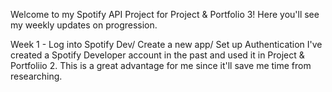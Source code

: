 Welcome to my Spotify API Project for Project & Portfolio 3!
Here you'll see my weekly updates on progression. 

Week 1 - Log into Spotify Dev/ Create a new app/ Set up Authentication
I've created a Spotify Developer account in the past and used it in Project & Portfoliio 2. This is a great advantage for me since it'll save me time from researching.  